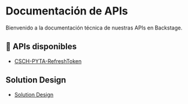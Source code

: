 # Documentación de APIs

Bienvenido a la documentación técnica de nuestras APIs en Backstage.

## 📌 APIs disponibles
- [CSCH-PYTA-RefreshToken](refresh-token.md)

## Solution Design
- [Solution Design](solutionDesign.md)
